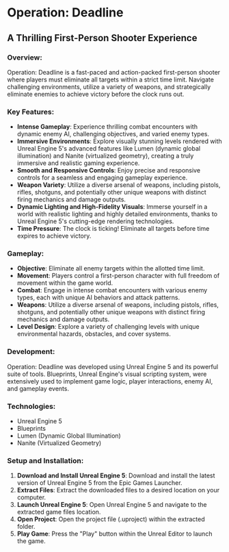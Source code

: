 # Operation: Deadline

## **A Thrilling First-Person Shooter Experience**

### **Overview:**

Operation: Deadline is a fast-paced and action-packed first-person shooter where players must eliminate all targets within a strict time limit. Navigate challenging environments, utilize a variety of weapons, and strategically eliminate enemies to achieve victory before the clock runs out.

### **Key Features:**

- **Intense Gameplay**: Experience thrilling combat encounters with dynamic enemy AI, challenging objectives, and varied enemy types.
- **Immersive Environments**: Explore visually stunning levels rendered with Unreal Engine 5's advanced features like Lumen (dynamic global illumination) and Nanite (virtualized geometry), creating a truly immersive and realistic gaming experience.
- **Smooth and Responsive Controls**: Enjoy precise and responsive controls for a seamless and engaging gameplay experience.
- **Weapon Variety**: Utilize a diverse arsenal of weapons, including pistols, rifles, shotguns, and potentially other unique weapons with distinct firing mechanics and damage outputs.
- **Dynamic Lighting and High-Fidelity Visuals**: Immerse yourself in a world with realistic lighting and highly detailed environments, thanks to Unreal Engine 5's cutting-edge rendering technologies.
- **Time Pressure**: The clock is ticking! Eliminate all targets before time expires to achieve victory.

### **Gameplay:**

- **Objective**: Eliminate all enemy targets within the allotted time limit.
- **Movement**: Players control a first-person character with full freedom of movement within the game world.
- **Combat**: Engage in intense combat encounters with various enemy types, each with unique AI behaviors and attack patterns.
- **Weapons**: Utilize a diverse arsenal of weapons, including pistols, rifles, shotguns, and potentially other unique weapons with distinct firing mechanics and damage outputs.
- **Level Design**: Explore a variety of challenging levels with unique environmental hazards, obstacles, and cover systems.

### **Development:**

Operation: Deadline was developed using Unreal Engine 5 and its powerful suite of tools. Blueprints, Unreal Engine's visual scripting system, were extensively used to implement game logic, player interactions, enemy AI, and gameplay events.

### **Technologies:**

- Unreal Engine 5
- Blueprints
- Lumen (Dynamic Global Illumination)
- Nanite (Virtualized Geometry)

### **Setup and Installation:**

1. **Download and Install Unreal Engine 5**: Download and install the latest version of Unreal Engine 5 from the Epic Games Launcher.
2. **Extract Files**: Extract the downloaded files to a desired location on your computer.
3. **Launch Unreal Engine 5**: Open Unreal Engine 5 and navigate to the extracted game files location.
4. **Open Project**: Open the project file (.uproject) within the extracted folder.
5. **Play Game**: Press the "Play" button within the Unreal Editor to launch the game.
